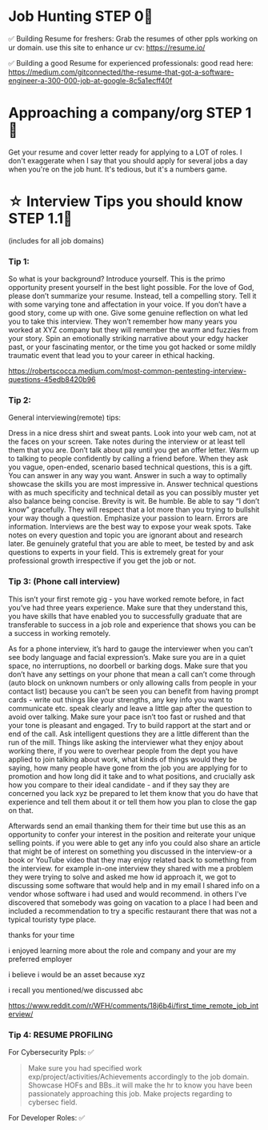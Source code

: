 
# Job Hunting STEP 0🛑

✅ 
Building Resume for freshers:
Grab the resumes of other ppls working on ur domain.
use this site to enhance ur cv: https://resume.io/ 



✅
Building a good Resume for experienced professionals:
good read here: https://medium.com/gitconnected/the-resume-that-got-a-software-engineer-a-300-000-job-at-google-8c5a1ecff40f


# Approaching a company/org STEP 1🛑

Get your resume and cover letter ready for applying to a LOT of roles. I don't exaggerate when I say that you should apply for several jobs a day when you're on the job hunt. It's tedious, but it's a numbers game.




  



# ☆ Interview Tips you should know STEP 1.1🛑
(includes for all job domains)


### Tip 1:
So what is your background? Introduce yourself.
This is the primo opportunity present yourself in the best light possible. For the love of God, please don’t summarize your resume. Instead, tell a compelling story. Tell it with some varying tone and affectation in your voice. If you don’t have a good story, come up with one. Give some genuine reflection on what led you to take this interview. They won’t remember how many years you worked at XYZ company but they will remember the warm and fuzzies from your story. Spin an emotionally striking narrative about your edgy hacker past, or your fascinating mentor, or the time you got hacked or some mildly traumatic event that lead you to your career in ethical hacking.

https://robertscocca.medium.com/most-common-pentesting-interview-questions-45edb8420b96
 
 

### Tip 2:  
General interviewing(remote) tips:

Dress in a nice dress shirt and sweat pants.
Look into your web cam, not at the faces on your screen.
Take notes during the interview or at least tell them that you are.
Don’t talk about pay until you get an offer letter.
Warm up to talking to people confidently by calling a friend before.
When they ask you vague, open-ended, scenario based technical questions, this is a gift. You can answer in any way you want. Answer in such a way to optimally showcase the skills you are most impressive in.
Answer technical questions with as much specificity and technical detail as you can possibly muster yet also balance being concise. Brevity is wit.
Be humble. Be able to say “I don’t know” gracefully. They will respect that a lot more than you trying to bullshit your way though a question. Emphasize your passion to learn.
Errors are information. Interviews are the best way to expose your weak spots. Take notes on every question and topic you are ignorant about and research later.
Be genuinely grateful that you are able to meet, be tested by and ask questions to experts in your field. This is extremely great for your professional growth irrespective if you get the job or not.



### Tip 3: (Phone call interview)

This isn’t your first remote gig - you have worked remote before, in fact you’ve had three years experience. Make sure that they understand this, you have skills that have enabled you to successfully graduate that are transferable to success in a job role and experience that shows you can be a success in working remotely.

As for a phone interview, it’s hard to gauge the interviewer when you can’t see body language and facial expression’s. Make sure you are in a quiet space, no interruptions, no doorbell or barking dogs. Make sure that you don’t have any settings on your phone that mean a call can’t come through (auto block on unknown numbers or only allowing calls from people in your contact list) because you can’t be seen you can benefit from having prompt cards - write out things like your strengths, any key info you want to communicate etc. speak clearly and leave a little gap after the question to avoid over talking. Make sure your pace isn’t too fast or rushed and that your tone is pleasant and engaged. Try to build rapport at the start and or end of the call. Ask intelligent questions they are a little different than the run of the mill. Things like asking the interviewer what they enjoy about working there, if you were to overhear people from the dept you have applied to join talking about work, what kinds of things would they be saying, how many people have gone from the job you are applying for to promotion and how long did it take and to what positions, and crucially ask how you compare to their ideal candidate - and if they say they are concerned you lack xyz be prepared to let them know that you do have that experience and tell them about it or tell them how you plan to close the gap on that.

Afterwards send an email thanking them for their time but use this as an opportunity to confer your interest in the position and reiterate your unique selling points. if you were able to get any info you could also share an article that might be of interest on something you discussed in the interview-or a book or YouTube video that they may enjoy related back to something from the interview. for example in-one interview they shared with me a problem they were trying to solve and asked me how id approach it, we got to discussing some software that would help and in my email l shared info on a vendor whose software i had used and would recommend. in others I've discovered that somebody was going on vacation to a place l had been and included a recommendation to try a specific restaurant there that was not a typical touristy type place.

thanks for your time

i enjoyed learning more about the role and company and your are my preferred employer

i believe i would be an asset because xyz

i recall you mentioned/we discussed abc

https://www.reddit.com/r/WFH/comments/18j6b4i/first_time_remote_job_interview/


### Tip 4: RESUME PROFILING

For Cybersecurity Ppls: ✅

> Make sure you had specified work exp/project/activities/Achievements accordingly to the job domain.
> Showcase HOFs and BBs..it will make the hr to know you have been passionately approaching this job.
> Make projects regarding to cybersec field.

For Developer Roles: ✅




